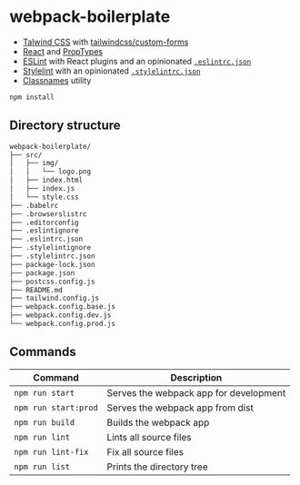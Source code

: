 # webpack-boilerplate

- [Talwind CSS](https://tailwindcss.com/) with [tailwindcss/custom-forms](https://github.com/tailwindcss/custom-forms)
- [React](https://reactjs.org/) and [PropTypes](https://reactjs.org/docs/typechecking-with-proptypes.html)
- [ESLint](https://eslint.org/) with React plugins and an opinionated [`.eslintrc.json`](.eslintrc.json)
- [Stylelint](https://stylelint.io) with an opinionated [`.stylelintrc.json`](.stylelintrc.json)
- [Classnames](https://github.com/JedWatson/classnames) utility

```bash
npm install
```

## Directory structure

```txt
webpack-boilerplate/
├── src/
│   ├── img/
│   │   └── logo.png
│   ├── index.html
│   ├── index.js
│   └── style.css
├── .babelrc
├── .browserslistrc
├── .editorconfig
├── .eslintignore
├── .eslintrc.json
├── .stylelintignore
├── .stylelintrc.json
├── package-lock.json
├── package.json
├── postcss.config.js
├── README.md
├── tailwind.config.js
├── webpack.config.base.js
├── webpack.config.dev.js
└── webpack.config.prod.js
```

## Commands

| Command              | Description                             |
| -------------------- | --------------------------------------- |
| `npm run start`      | Serves the webpack app for development  |
| `npm run start:prod` | Serves the webpack app from dist        |
| `npm run build`      | Builds the webpack app                  |
| `npm run lint`       | Lints all source files                  |
| `npm run lint-fix`   | Fix all source files                    |
| `npm run list`       | Prints the directory tree               |
